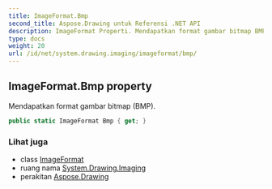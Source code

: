 ```yaml
---
title: ImageFormat.Bmp
second_title: Aspose.Drawing untuk Referensi .NET API
description: ImageFormat Properti. Mendapatkan format gambar bitmap BMP.
type: docs
weight: 20
url: /id/net/system.drawing.imaging/imageformat/bmp/
---
```

## ImageFormat.Bmp property

Mendapatkan format gambar bitmap (BMP).

```csharp
public static ImageFormat Bmp { get; }
```

### Lihat juga

* class [ImageFormat](../)
* ruang nama [System.Drawing.Imaging](../../imageformat/)
* perakitan [Aspose.Drawing](../../../)


